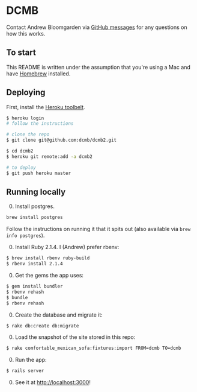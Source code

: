 DCMB
====

Contact Andrew Bloomgarden via [GitHub messages](https://github.com/aughr) for
any questions on how this works.

To start
--------

This README is written under the assumption that you're using a Mac and have
[Homebrew](http://brew.sh/) installed.

Deploying
---------

First, install the [Heroku toolbelt](https://toolbelt.heroku.com/).

```bash
$ heroku login
# follow the instructions

# clone the repo
$ git clone git@github.com:dcmb/dcmb2.git

$ cd dcmb2
$ heroku git remote:add -a dcmb2

# to deploy
$ git push heroku master
```

Running locally
---------------

0. Install postgres.

  ```bash
  brew install postgres
  ```

  Follow the instructions on running it that it spits out (also available via
  `brew info postgres`).

0. Install Ruby 2.1.4. I (Andrew) prefer rbenv:

  ```bash
  $ brew install rbenv ruby-build
  $ rbenv install 2.1.4
  ```
0. Get the gems the app uses:

  ```bash
  $ gem install bundler
  $ rbenv rehash
  $ bundle
  $ rbenv rehash
  ```
0. Create the database and migrate it:

  ```bash
  $ rake db:create db:migrate
  ```
0. Load the snapshot of the site stored in this repo:

  ```bash
  $ rake comfortable_mexican_sofa:fixtures:import FROM=dcmb TO=dcmb
  ```
0. Run the app:

  ```bash
  $ rails server
  ```
0. See it at [http://localhost:3000](http://localhost:3000)!

